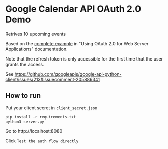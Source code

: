 # Google Calendar API OAuth 2.0 Demo

Retrives 10 upcoming events

Based on the [complete example](https://developers.google.com/identity/protocols/oauth2/web-server#example) in "Using OAuth 2.0 for Web Server Applications" documentation.

Note that the refresh token is only accessible for the first time that the user grants the access.

See https://github.com/googleapis/google-api-python-client/issues/213#issuecomment-205886341

## How to run

Put your client secret in `client_secret.json`

```
pip install -r requirements.txt
python3 server.py
```

Go to http://localhost:8080

Click `Test the auth flow directly`


